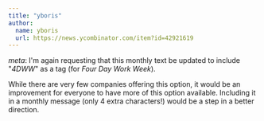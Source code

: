 ```yaml
---
title: "yboris"
author:
  name: yboris
  url: https://news.ycombinator.com/item?id=42921619
---
```

*meta*: I&#x27;m again requesting that this monthly text be updated to include &quot;*4DWW*&quot; as a tag (for *Four Day Work Week*).

While there are very few companies offering this option, it would be an improvement for everyone to have more of this option available. Including it in a monthly message (only 4 extra characters!) would be a step in a better direction.
<JobApplication />
